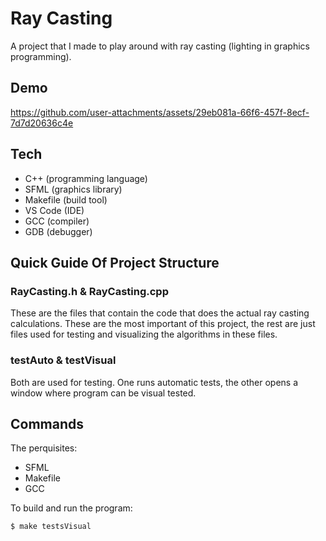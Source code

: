 # Ray Casting

A project that I made to play around with ray casting (lighting in graphics programming).

## Demo
https://github.com/user-attachments/assets/29eb081a-66f6-457f-8ecf-7d7d20636c4e

## Tech
- C++ (programming language)
- SFML (graphics library)
- Makefile (build tool)
- VS Code (IDE)
- GCC (compiler)
- GDB (debugger)

## Quick Guide Of Project Structure

### RayCasting.h & RayCasting.cpp
These are the files that contain the code that does the actual ray casting calculations.
These are the most important of this project, the rest are just files used for testing and visualizing 
the algorithms in these files.

### testAuto & testVisual
Both are used for testing. One runs automatic tests, the other opens a window where program
can be visual tested.

## Commands

The perquisites:
- SFML
- Makefile
- GCC

To build and run the program:
```
$ make testsVisual
```
